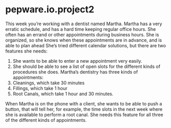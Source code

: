# pepware.io.project2

This week you’re working with a dentist named Martha.
Martha has a very erratic schedule, and has a hard time keeping regular office hours.  She often has an errand or other appointments during business hours.  She is organized, so she knows when these appointments are in advance, and is able to plan ahead  She’s tried different calendar solutions, but there are two features she needs:
1. She wants to be able to enter a new appointment very easily.
2. She should be able to see a list of open slots for the different kinds of procedures she does.
Martha’s dentistry has three kinds of appointments:
1. Cleanings, which take 30 minutes
2. Fillings, which take 1 hour
3. Root Canals, which take 1 hour and 30 minutes.

When Martha is on the phone with a client, she wants to be able to push a button, that will tell her, for example, the time slots in the next week where she is available to perform a root canal.  She needs this feature for all three of the different kinds of appointments.

